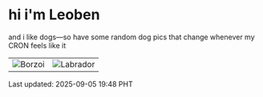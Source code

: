 # hi i'm Leoben

and i like dogs—so have some random dog pics that change whenever my CRON feels like it

|  |  |
|--------|----------|
| ![Borzoi](https://random-dog-vercel.vercel.app/api/random-borzoi?v=1757072893) | ![Labrador](https://random-dog-vercel.vercel.app/api/random-labrador?v=1757072893) |

Last updated: 2025-09-05 19:48 PHT
